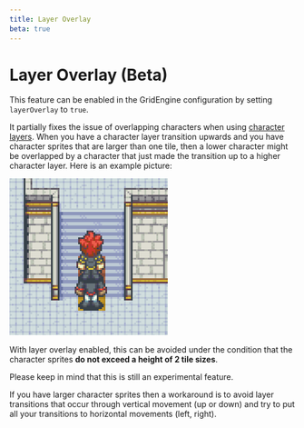 ```yaml
---
title: Layer Overlay
beta: true
---
```


# Layer Overlay (Beta)

This feature can be enabled in the GridEngine configuration by setting `layerOverlay` to `true`.

It partially fixes the issue of overlapping characters when using [character layers](../character-layers).
When you have a character layer transition upwards and you have character sprites that are larger than one tile, then a lower character might be overlapped by a character that just made the transition up to a higher character layer. Here is an example picture:

![Overlapping characters issue demonstration](../../src/assets/img/char-layers-char-overlap.png)

With layer overlay enabled, this can be avoided under the condition that the character sprites **do not exceed a height of 2 tile sizes**.

Please keep in mind that this is still an experimental feature.

If you have larger character sprites then a workaround is to avoid layer transitions that occur through vertical movement (up or down) and try to put all your transitions to horizontal movements (left, right).
